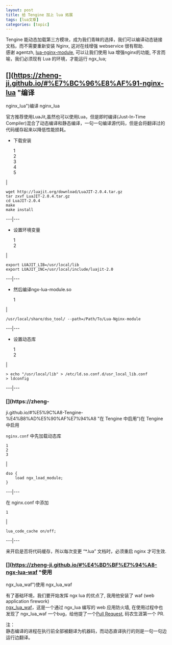 ```yaml
---
layout: post
title: 给 Tengine 加上 lua 拓展 
tags: [lua文章]
categories: [topic]
---
```

Tengine 能动态加载第三方模块，成为我们青睐的选择，我们可以编译动态链接文档，而不需要重新安装 Nginx, 这对在线增强 webservice
很有帮助.  
感谢 agentzh, [lua-nginx-module](https://github.com/openresty/lua-nginx-module),
可以让我们使用 lua 增强nginx的功能, 不言而喻，我们必须现有 Lua 的环境，才能运行 ngx_lua;

## [](https://zheng-ji.github.io/#%E7%BC%96%E8%AF%91-nginx-lua "编译
nginx_lua")编译 nginx_lua

官方推荐使用LuaJit,虽然也可以使用Lua，但是即时编译(Just-In-Time
Compiler)混合了动态编译和静态编译，一句一句编译源代码，但是会将翻译过的代码缓存起来以降低性能损耗。

  * 下载安装

    
    
    1  
    2  
    3  
    4  
    5  
    

|

    
    
    wget http://luajit.org/download/LuaJIT-2.0.4.tar.gz  
    tar zxvf LuaJIT-2.0.4.tar.gz  
    cd LuaJIT-2.0.4  
    make  
    make install  
      
  
---|---  
  
  * 设置环境变量

    
    
    1  
    2  
    

|

    
    
    export LUAJIT_LIB=/usr/local/lib  
    export LUAJIT_INC=/usr/local/include/luajit-2.0  
      
  
---|---  
  
  * 然后编译ngx-lua-module.so

    
    
    1  
    

|

    
    
    /usr/local/share/dso_tool/ --path=/Path/To/Lua-Nginx-module  
      
  
---|---  
  
  * 设置动态库

    
    
    1  
    2  
    

|

    
    
    > echo "/usr/local/lib" > /etc/ld.so.conf.d/usr_local_lib.conf  
    > ldconfig  
      
  
---|---  
  
### [](https://zheng-
ji.github.io/#%E5%9C%A8-Tengine-%E4%B8%AD%E5%90%AF%E7%94%A8 "在 Tengine 中启用")在
Tengine 中启用

`nginx.conf` 中先加载动态库

    
    
    1  
    2  
    3  
    

|

    
    
    dso {  
        load ngx_load_module;  
    }  
      
  
---|---  
  
在 nginx.conf 中添加

    
    
    1  
    

|

    
    
    lua_code_cache on/off;  
      
  
---|---  
  
来开启是否将代码缓存，所以每次变更 “*.lua” 文档时，必须重启 nginx 才可生效.

### [](https://zheng-ji.github.io/#%E4%BD%BF%E7%94%A8-ngx-lua-waf "使用
ngx_lua_waf")使用 ngx_lua_waf

有了基础环境，我们要开始发挥 ngx lua 的优点了, 我用他安装了 waf (web application firework)  
[ngx_lua_waf](https://github.com/loveshell/ngx_lua_waf)，这是一个通过 ngx_lua 编写的 web
应用防火墙, 在使用过程中也发现了 ngx_lua_waf 一个bug，给他提了一个[Pull
Request](https://github.com/loveshell/ngx_lua_waf/pull/70), 码农生涯第一个 PR.

注：  
静态编译的进程在执行前全部被翻译为机器码，而动态直译执行的则是一句一句边运行边翻译。